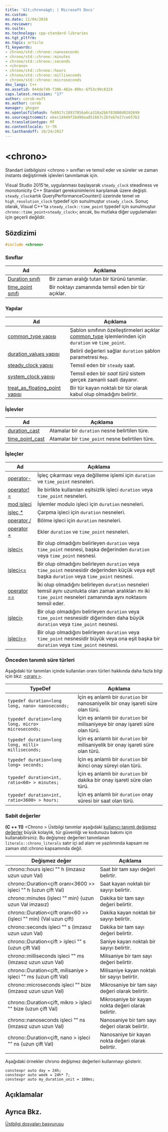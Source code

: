 ```yaml
---
title: '&lt;chrono&gt; | Microsoft Docs'
ms.custom: 
ms.date: 11/04/2016
ms.reviewer: 
ms.suite: 
ms.technology: cpp-standard-libraries
ms.tgt_pltfrm: 
ms.topic: article
f1_keywords:
- chrono/std::chrono::nanoseconds
- chrono/std::chrono::minutes
- chrono/std::chrono::seconds
- <chrono>
- chrono/std::chrono::hours
- chrono/std::chrono::milliseconds
- chrono/std::chrono::microseconds
dev_langs: C++
ms.assetid: 844de749-f306-482e-89bc-6f53c99c8324
caps.latest.revision: "17"
author: corob-msft
ms.author: corob
manager: ghogen
ms.openlocfilehash: fe8917c18937856a6ca310a2bbf8380840202699
ms.sourcegitcommit: ebec1d449f2bd98aa851667c2bfeb7e27ce657b2
ms.translationtype: MT
ms.contentlocale: tr-TR
ms.lasthandoff: 10/24/2017
---
```

# <a name="ltchronogt"></a>&lt;chrono&gt;
Standart üstbilgisini \<chrono > sınıfları ve temsil eder ve süreler ve zaman instants değiştirmek işlevleri tanımlamak için.  
  
 Visual Studio 2015'te, uygulanması başlayarak `steady_clock` steadiness ve monotonicity C++ Standart gereksinimlerini karşılamak üzere değişti. `steady_clock`artık QueryPerformanceCounter() üzerinde temel ve `high_resolution_clock` typedef için sunulmuştur `steady_clock`. Sonuç olarak, Visual C++'ta `steady_clock::time_point` typedef için sunulmuştur `chrono::time_point<steady_clock>`; ancak, bu mutlaka diğer uygulamaları için geçerli değildir.  
  
## <a name="syntax"></a>Sözdizimi  
  
```cpp  
#include <chrono>  
```  

### <a name="classes"></a>Sınıflar  
  
|Ad|Açıklama|  
|----------|-----------------|  
|[Duration sınıfı](../standard-library/duration-class.md)|Bir zaman aralığı tutan bir türünü tanımlar.|  
|[time_point sınıfı](../standard-library/time-point-class.md)|Bir noktayı zamanında temsil eden bir tür açıklar.|  
  
### <a name="structs"></a>Yapılar  
  
|Ad|Açıklama|  
|----------|-----------------|  
|[common_type yapısı](../standard-library/common-type-structure.md)|Şablon sınıfının özelleştirmeleri açıklar [common_type](../standard-library/common-type-class.md) işlemlerinden için `duration` ve `time_point`.|  
|[duration_values yapısı](../standard-library/duration-values-structure.md)|Belirli değerleri sağlar `duration` şablon parametresi `Rep`.|  
|[steady_clock yapısı](../standard-library/steady-clock-struct.md)|Temsil eden bir `steady` saat.|  
|[system_clock yapısı](../standard-library/system-clock-structure.md)|Temsil eden bir *saat türü* sistem gerçek zamanlı saati dayanır.|  
|[treat_as_floating_point yapısı](../standard-library/treat-as-floating-point-structure.md)|Bir tür kayan noktalı bir tür olarak kabul olup olmadığını belirtir.|  
  
### <a name="functions"></a>İşlevler  
  
|Ad|Açıklama|  
|----------|-----------------|  
|[duration_cast](../standard-library/chrono-functions.md#duration_cast)|Atamalar bir `duration` nesne belirtilen türe.|  
|[time_point_cast](../standard-library/chrono-functions.md#time_point_cast)|Atamalar bir `time_point` nesne belirtilen türe.|  
  
### <a name="operators"></a>İşleçler  
  
|Ad|Açıklama|  
|----------|-----------------|  
|[operator-](../standard-library/chrono-operators.md#operator-)|İşleç çıkarması veya değilleme işlemi için `duration` ve `time_point` nesneleri.|  
|[operator! =](../standard-library/chrono-operators.md#op_neq)|İle birlikte kullanılan eşitsizlik işleci `duration` veya `time_point` nesneleri.|  
|[mod işleci](../standard-library/chrono-operators.md#op_modulo)|İşlemler modulo işleci için `duration` nesneleri.|  
|[işleç *](../standard-library/chrono-operators.md#op_star)|Çarpma işleci için `duration` nesneleri.|  
|[operator /](../standard-library/chrono-operators.md#op_div)|Bölme işleci için `duration` nesneleri.|  
|[operator +](../standard-library/chrono-operators.md#op_add)|Ekler `duration` ve `time_point` nesneleri.|  
|[işleci&lt;](../standard-library/chrono-operators.md#op_lt)|Bir olup olmadığını belirleyen `duration` veya `time_point` nesnesi, başka değerinden `duration` veya `time_point` nesnesi.|  
|[işleci&lt;=](../standard-library/chrono-operators.md#op_lt_eq)|Bir olup olmadığını belirleyen `duration` veya `time_point` nesnesidir değerinden küçük veya eşit başka `duration` veya `time_point` nesnesi.|  
|[operator ==](../standard-library/chrono-operators.md#op_eq_eq)|İki olup olmadığını belirleyen `duration` nesneleri temsil aynı uzunlukta olan zaman aralıkları mı iki `time_point` nesneleri zamanında aynı noktasını temsil eder.|  
|[işleci&gt;](../standard-library/chrono-operators.md#op_gt)|Bir olup olmadığını belirleyen `duration` veya `time_point` nesnesidir diğerinden daha büyük `duration` veya `time_point` nesnesi.|  
|[işleci&gt;=](../standard-library/chrono-operators.md#op_gt_eq)|Bir olup olmadığını belirleyen `duration` veya `time_point` nesnesidir büyük veya ona eşit başka bir `duration` veya `time_point` nesnesi.|  
  
### <a name="predefined-duration-types"></a>Önceden tanımlı süre türleri  
 Aşağıdaki tür tanımları içinde kullanılan oranı türleri hakkında daha fazla bilgi için bkz: [ \<oranı >](../standard-library/ratio.md).  
  
|TypeDef|Açıklama|  
|-------------|-----------------|  
|`typedef duration<long long, nano> nanoseconds;`|İçin eş anlamlı bir `duration` bir nanosaniyelik bir onay işareti süre olan türü.|  
|`typedef duration<long long, micro> microseconds;`|İçin eş anlamlı bir `duration` bir milisaniyeye bir onay işareti süre olan türü.|  
|`typedef duration<long long, milli> milliseconds;`|İçin eş anlamlı bir `duration` bir milisaniyelik bir onay işareti süre olan türü.|  
|`typedef duration<long long> seconds;`|İçin eş anlamlı bir `duration` bir ikinci onay süreyi olan türü.|  
|`typedef duration<int, ratio<60> > minutes;`|İçin eş anlamlı bir `duration` bir dakika bir onay işareti süre olan türü.|  
|`typedef duration<int, ratio<3600> > hours;`|İçin eş anlamlı bir `duration` onay süresi bir saat olan türü.|  
  
### <a name="literals"></a>Sabit değerler  
 **(C ++ 11)**  \<Chrono > Üstbilgi tanımlar aşağıdaki [kullanıcı tanımlı değişmez değerler](../cpp/user-defined-literals-cpp.md) büyük kolaylık, tür güvenliği ve kodunuzu bakımı için kullanabilirsiniz. Bu değişmez değerleri tanımlanan `literals::chrono_literals` satır içi ad alanı ve yazılımında kapsam ne zaman std::chrono kapsamında değil.  
  
|Değişmez değer|Açıklama|  
|-------------|-----------------|  
|chrono::hours işleci "" h (imzasız uzun uzun Val)|Saat bir tam sayı değeri belirtir.|  
|chrono::Duration\<çift oranı\<3600 >> işleci "" h (uzun çift Val)|Saat kayan noktalı bir sayıyı belirtir.|  
|chrono::minutes (işleci "" min) (uzun uzun Val imzasız)|Dakika bir tam sayı değeri belirtir.|  
|chrono::Duration\<çift oranı\<60 >> (işleci "" min) (Val uzun çift)|Dakika kayan noktalı bir sayıyı belirtir.|  
|chrono::seconds işleci "" s (imzasız uzun uzun Val)|Dakika bir tam sayı değeri belirtir.|  
|chrono::Duration\<çift > işleci "" s (uzun çift Val)|Saniye kayan noktalı bir sayıyı belirtir.|  
|chrono::milliseconds işleci "" ms (imzasız uzun uzun Val)|Milisaniye bir tam sayı değeri belirtir.|  
|chrono::Duration\<çift, milisaniye > işleci "" ms (uzun çift Val)|Milisaniye kayan noktalı bir sayıyı belirtir.|  
|chrono::microseconds işleci "" bize (imzasız uzun uzun Val)|Mikrosaniye bir tam sayı değeri olarak belirtir.|  
|chrono::Duration\<çift, mikro > işleci "" bize (uzun çift Val)|Mikrosaniye bir kayan nokta değeri olarak belirtir.|  
|chrono::nanoseconds işleci "" ns (imzasız uzun uzun Val)|Nanosaniye bir tam sayı değeri olarak belirtir.|  
|chrono::Duration\<çift, nano > işleci "" ns (uzun çift Val)|Nanosaniye bir kayan nokta değeri olarak belirtir.|  
|||  
  
Aşağıdaki örnekler chrono değişmez değerleri kullanmayı gösterir.  
  
```  
constexpr auto day = 24h;  
constexpr auto week = 24h* 7;  
constexpr auto my_duration_unit = 108ms;  
```  
## <a name="remarks"></a>Açıklamalar  
  
## <a name="see-also"></a>Ayrıca Bkz.  
 [Üstbilgi dosyaları başvurusu](../standard-library/cpp-standard-library-header-files.md)



